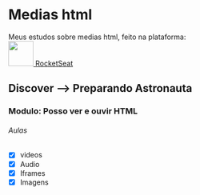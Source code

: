 # Medias html

Meus estudos sobre medias html, feito na plataforma: <br/>
<a href="https://www.rocketseat.com.br/"><img src="https://rocketseat.com.br/icons/icon-48x48.png" width="50px"/> RocketSeat</a>

## Discover --> Preparando Astronauta

### Modulo: Posso ver e ouvir HTML

###### Aulas

- [x] videos
- [x] Audio
- [x] Iframes
- [x] Imagens
